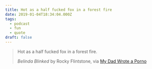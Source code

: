 ```yaml
---
title: Hot as a half fucked fox in a forest fire
date: 2019-01-04T18:34:04.000Z
tags:
  - podcast
  - fun
  - quote
draft: false
---
```


> Hot as a half fucked fox in a forest fire.
>
> <cite>Belinda Blinked</cite> by Rocky Flintstone, via [My Dad Wrote a Porno](https://play.acast.com/s/mydadwroteaporno/mydadwroteachristmasporno2)

